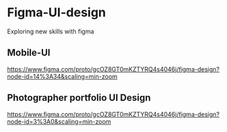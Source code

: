 # Figma-UI-design
Exploring new skills with figma
## Mobile-UI
https://www.figma.com/proto/gcOZ8GT0mKZTYRQ4s4046j/figma-design?node-id=14%3A34&scaling=min-zoom

## Photographer portfolio UI Design
https://www.figma.com/proto/gcOZ8GT0mKZTYRQ4s4046j/figma-design?node-id=3%3A0&scaling=min-zoom
